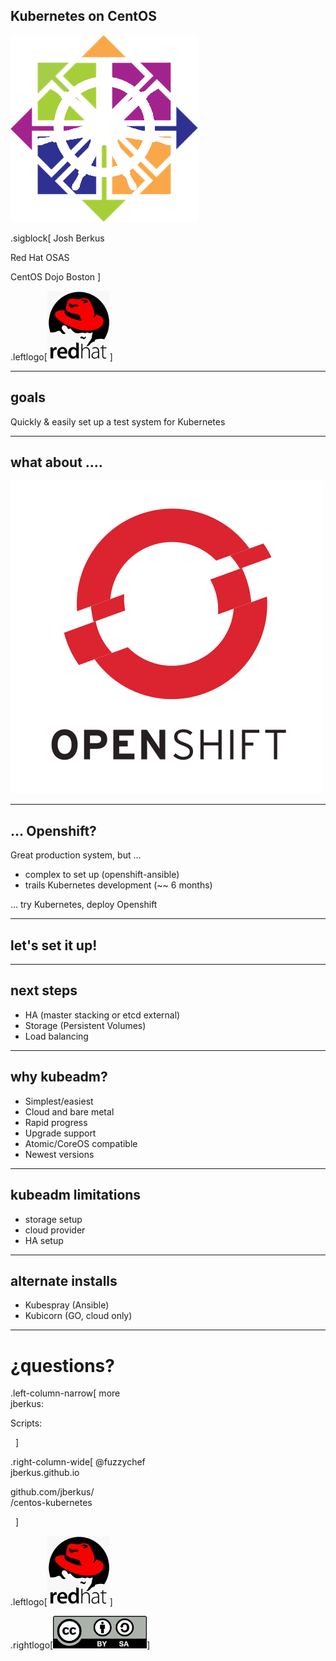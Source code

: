 ## Kubernetes on CentOS

![kube on centos](kube_on_cent.png)

.sigblock[
Josh Berkus

Red Hat OSAS

CentOS Dojo Boston
]

.leftlogo[![redhat logo](red_hat_dingbat.png)]

---

## goals

Quickly & easily set up a test system for Kubernetes

---

## what about ....

![openshift logo](OpenShift-Logo.png)

---

## ... Openshift?

Great production system, but ...

* complex to set up (openshift-ansible)
* trails Kubernetes development (~~ 6 months)

... try Kubernetes, deploy Openshift

---

## let's set it up!

---

## next steps

* HA (master stacking or etcd external)
* Storage (Persistent Volumes)
* Load balancing

---

## why kubeadm?

* Simplest/easiest
* Cloud and bare metal
* Rapid progress
* Upgrade support
* Atomic/CoreOS compatible
* Newest versions

---

## kubeadm limitations

* storage setup
* cloud provider
* HA setup

---

## alternate installs

* Kubespray (Ansible)
* Kubicorn (GO, cloud only)

---

# ¿questions?

.left-column-narrow[
more<br />jberkus:

Scripts:

&nbsp;
]

.right-column-wide[
@fuzzychef<br />
jberkus.github.io

github.com/jberkus/<br />
/centos-kubernetes

&nbsp;
]

.leftlogo[![rh logo](red_hat_dingbat.png)]

.rightlogo[![cc by sa](by-sa.png)]
